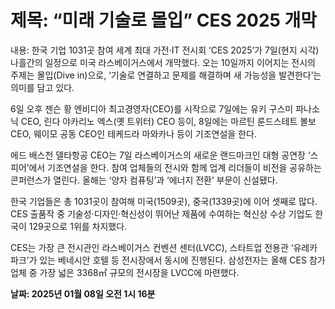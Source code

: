 # **제목: “미래 기술로 몰입” CES 2025 개막**

  내용: 한국 기업 1031곳 참여 세계 최대 가전·IT 전시회 ‘CES 2025’가 7일(현지 시각) 나흘간의 일정으로 미국 라스베이거스에서 개막했다. 오는 10일까지 이어지는 전시의 주제는 몰입(Dive in)으로, ‘기술로 연결하고 문제를 해결하며 새 가능성을 발견한다’는 의미를 담고 있다.

6일 오후 젠슨 황 엔비디아 최고경영자(CEO)를 시작으로 7일에는 유키 구스미 파나소닉 CEO, 린다 야카리노 엑스(옛 트위터) CEO 등이, 8일에는 마르틴 룬드스테트 볼보 CEO, 웨이모 공동 CEO인 테케드라 마와카나 등이 기조연설을 한다.

에드 배스천 델타항공 CEO는 7일 라스베이거스의 새로운 랜드마크인 대형 공연장 ‘스피어’에서 기조연설을 한다. 참여 업체들의 전시와 함께 업계 리더들이 비전을 공유하는 콘퍼런스가 열린다. 올해는 ‘양자 컴퓨팅’과 ‘에너지 전환’ 부문이 신설됐다.

한국 기업들은 총 1031곳이 참여해 미국(1509곳), 중국(1339곳)에 이어 셋째로 많다. CES 출품작 중 기술성·디자인·혁신성이 뛰어난 제품에 수여하는 혁신상 수상 기업도 한국이 129곳으로 1위를 차지했다.

CES는 가장 큰 전시관인 라스베이거스 컨벤션 센터(LVCC), 스타트업 전용관 ‘유레카 파크’가 있는 베네시안 호텔 등 전시장에서 동시에 진행된다. 삼성전자는 올해 CES 참가 업체 중 가장 넓은 3368㎡ 규모의 전시장을 LVCC에 마련했다.

  **날짜: 2025년 01월 08일 오전 1시 16분**